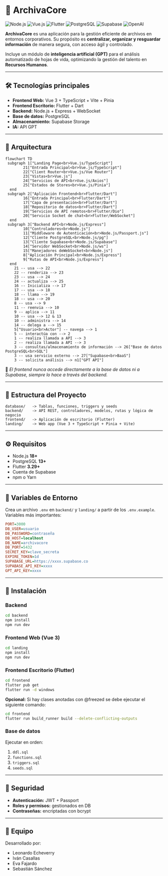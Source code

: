 # 📂 ArchivaCore

![Node.js](https://img.shields.io/badge/Node.js-18+-green?logo=node.js)
![Vue.js](https://img.shields.io/badge/Vue.js-3-brightgreen?logo=vue.js)
![Flutter](https://img.shields.io/badge/Flutter-3.29+-blue?logo=flutter)
![PostgreSQL](https://img.shields.io/badge/PostgreSQL-13+-blue?logo=postgresql)
![Supabase](https://img.shields.io/badge/Supabase-Storage-success?logo=supabase)
![OpenAI](https://img.shields.io/badge/GPT-API-orange?logo=openai)

**ArchivaCore** es una aplicación para la gestión eficiente de archivos en entornos corporativos. Su propósito es **centralizar, organizar y resguardar información** de manera segura, con acceso ágil y controlado.  

Incluye un módulo de **inteligencia artificial (GPT)** para el análisis automatizado de hojas de vida, optimizando la gestión del talento en **Recursos Humanos**.  

---

## 🛠️ Tecnologías principales

- **Frontend Web:** Vue 3 + TypeScript + Vite + Pinia  
- **Frontend Escritorio:** Flutter + Dart  
- **Backend:** Node.js + Express + WebSocket  
- **Base de datos:** PostgreSQL  
- **Almacenamiento:** Supabase Storage  
- **IA:** API GPT  

---

## 🔎 Arquitectura

```mermaid
flowchart TD
 subgraph 1["Landing Page<br>Vue.js/TypeScript"]
        21["Entrada Principal<br>Vue.js/TypeScript"]
        22["Client Router<br>Vue.js/Vue Router"]
        23["Vistas<br>Vue.js"]
        24["Servicios de API<br>Vue.js/Axios"]
        25["Estados de Stores<br>Vue.js/Pinia"]
  end
 subgraph 2["Aplicación Frontend<br>Flutter/Dart"]
        16["Entrada Principal<br>Flutter/Dart"]
        17["Capa de presentación<br>Flutter/Dart"]
        18["Repositorio de datos<br>Flutter/Dart"]
        19["Servicios de API remotos<br>Flutter/Dio"]
        20["Servicio Socket de chat<br>Flutter/WebSocket"]
  end
 subgraph 3["Backend API<br>Node.js/Express"]
        10["Controladores<br>Node.js"]
        11["Middleware de Autenticación<br>Node.js/Passport.js"]
        12["Cliente PostgreSQL<br>Node.js/pg"]
        13["Cliente Supabase<br>Node.js/Supabase"]
        14["Servidor WebSocket<br>Node.js/ws"]
        15["Manejadores deWebSocket<br>Node.js"]
        8["Aplicación Principal<br>Node.js/Express"]
        9["Rutas de API<br>Node.js/Express"]
  end
    21 -- usa --> 22
    22 -- renderiza --> 23
    23 -- usa --> 24
    24 -- actualiza --> 25
    16 -- Inicializa --> 17
    17 -- usa --> 18
    18 -- llama --> 19
    18 -- usa --> 20
    8 -- usa --> 9
    11 -- reenvia --> 10
    9 -- aplica --> 11
    10 -- usa --> 12 & 13
    10 -- administra --> 14
    14 -- delega a --> 15
    5["Usuario<br>Actor"] -- navega --> 1
    5 -- interactúa con --> 2
    1 -- realiza llamada a API --> 3
    2 -- realiza llamada a API --> 3
    3 -- consultas/almacenamiento de información --> 26["Base de datos PostgreSQL<br>SQL"]
    3 -- usa servicio externo --> 27["Supabase<br>BaaS"]
    3 -- solicita análisis --> n1["GPT API"]
```

📌 *El frontend nunca accede directamente a la base de datos ni a Supabase, siempre lo hace a través del backend.*  

---

## 📂 Estructura del Proyecto

```
database/   -> Tablas, funciones, triggers y seeds
backend/    -> API REST, controladores, modelos, rutas y lógica de negocio
frontend/   -> Aplicación de escritorio (Flutter)
landing/    -> Web app (Vue 3 + TypeScript + Pinia + Vite)
```

---

## ⚙️ Requisitos

- Node.js **18+**  
- PostgreSQL **13+**  
- Flutter **3.29+**  
- Cuenta de Supabase  
- npm o Yarn  

---

## 🔑 Variables de Entorno

Crea un archivo `.env` en `backend/` y `landing/` a partir de los `.env.example`.  
Variables más importantes:  

```ini
PORT=3000
DB_USER=usuario
DB_PASSWORD=contraseña
DB_HOST=localhost
DB_NAME=archivacore
DB_PORT=5432
SECRET_KEY=clave_secreta
EXPIRE_TOKEN=1d
SUPABASE_URL=https://xxxx.supabase.co
SUPABASE_API_KEY=xxxx
GPT_API_KEY=xxxx
```

---

## 🚀 Instalación

### Backend
```bash
cd backend
npm install
npm run dev
```

### Frontend Web (Vue 3)
```bash
cd landing
npm install
npm run dev
```

### Frontend Escritorio (Flutter)
```bash
cd frontend
flutter pub get
flutter run -d windows
```
**Opcional:** Si hay clases anotadas con @freezed se debe ejecutar el siguiente comando:
```bash
cd frontend
flutter run build_runner build --delete-conflicting-outputs
```

### Base de datos
Ejecutar en orden:  
1. `ddl.sql`  
2. `functions.sql`  
3. `triggers.sql`  
4. `seeds.sql`  

---

## 🔐 Seguridad

- **Autenticación:** JWT + Passport  
- **Roles y permisos:** gestionados en DB  
- **Contraseñas:** encriptadas con bcrypt  

---

## 👥 Equipo

Desarrollado por:  
- Leonardo Echeverry  
- Iván Casallas  
- Eva Fajardo  
- Sebastián Sánchez  
